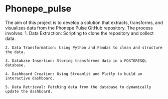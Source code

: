 # Phonepe_pulse
The aim of this project is to develop a solution that extracts, transforms, and visualizes data from the Phonepe Pulse GitHub repository. The process involves:
    1. Data Extraction: Scripting to clone the repository and collect data.

    2. Data Transformation: Using Python and Pandas to clean and structure the data.

    3. Database Insertion: Storing transformed data in a POSTGRESQL database.

    4. Dashboard Creation: Using Streamlit and Plotly to build an interactive dashboard.

    5. Data Retrieval: Fetching data from the database to dynamically update the dashboard.
